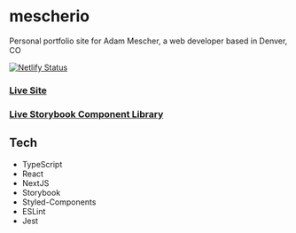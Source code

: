 # mescherio

Personal portfolio site for Adam Mescher, a web developer based in Denver, CO

[![Netlify Status](https://api.netlify.com/api/v1/badges/5c4a387e-c74c-4eb6-8cb6-5723b3e5a6e6/deploy-status)](https://app.netlify.com/sites/mescherio/deploys)

### [Live Site](https://www.mescher.io)

### [Live Storybook Component Library](https://adammescher.github.io/mescherio)

## Tech

* TypeScript
* React
* NextJS
* Storybook
* Styled-Components
* ESLint
* Jest
